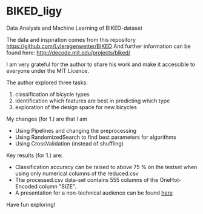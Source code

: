 # BIKED_ligy
 
Data Analysis and Machine Learning of BIKED-dataset

The data and inspiration comes from this repository https://github.com/Lyleregenwetter/BIKED
And further information can be found here: http://decode.mit.edu/projects/biked/

I am very grateful for the author to share his work and make it accessible to everyone under the MIT Licence.

The author explored three tasks: 
1. classification of bicycle types
2. identification which features are best in predicting which type
3. exploration of the design space for new bicycles

My changes (for 1.) are that I am
* Using Pipelines and changing the preprocessing
* Using RandomizedSearch to find best parameters for algorithms
* Using CrossValidation (instead of shuffling)

Key results (for 1.) are:
* Classification accuracy can be raised to above 75 % on the testset when using only numerical columns of the reduced.csv
* The processed.csv data-set contains 555 columns of the OneHot-Encoded column "SIZE".
* A presentation for a non-technical audience can be found [here](https://github.com/lgybas/BIKED_ligy/blob/main/Final_Presentation%20-%20WBS%20Coding%20School.pdf)

Have fun exploring!

